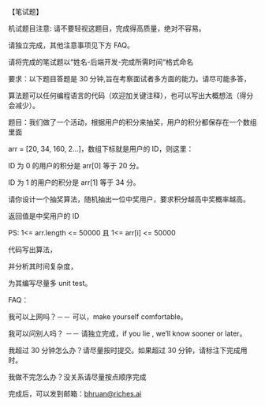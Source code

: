 【笔试题】

机试题目注意: 请不要轻视这题目，完成得高质量，绝对不容易。

请独立完成，其他注意事项见下方 FAQ。


请将完成的笔试题以“姓名-后端开发-完成所需时间“格式命名


要求：以下题目答题是 30 分钟,旨在考察面试者多方面的能力。请尽可能多答，

算法题可以任何编程语言的代码（欢迎加关键注释），也可以写出大概想法（得分会减少）。

题目：我们做了一个活动，根据用户的积分来抽奖，用户的积分都保存在一个数组里面

arr = [20, 34, 160, 2…]，数组下标就是用户的 ID，则这里：

ID 为 0 的用户的积分是 arr[0] 等于 20 分。

ID 为 1 的用户的积分是 arr[1] 等于 34 分。

请你设计一个抽奖算法，随机抽出一位中奖用户，要求积分越高中奖概率越高。

返回值是中奖用户的 ID

PS:  1<= arr.length <= 50000 且 1<= arr[i] <= 50000

代码写出算法，

并分析其时间复杂度，

为其编写尽量多 unit test。


FAQ：

我可以上网吗？－－ 可以，make yourself comfortable。

我可以问别人吗？ －－ 请独立完成，if you lie , we’ll know sooner or later。

我超过 30 分钟怎么办？请尽量按时提交。如果超过 30 分钟，请标注下完成用时。

我做不完怎么办？没关系请尽量按点顺序完成


完成后，可以发到邮箱：bhruan@riches.ai
